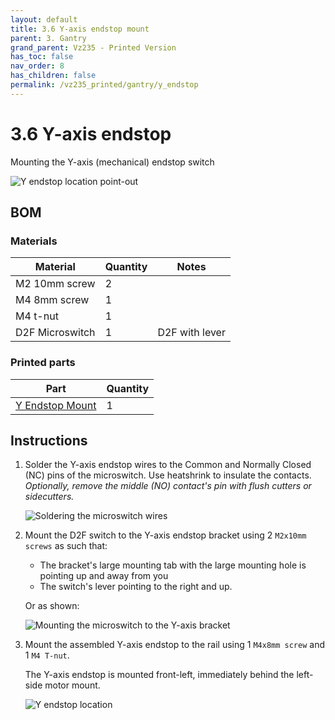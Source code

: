 ```yaml
---
layout: default
title: 3.6 Y-axis endstop mount
parent: 3. Gantry
grand_parent: Vz235 - Printed Version
has_toc: false
nav_order: 8
has_children: false
permalink: /vz235_printed/gantry/y_endstop
---
```


# 3.6 Y-axis endstop

Mounting the Y-axis (mechanical) endstop switch

![Y endstop location point-out](../../assets/images/manual/vz235_printed/gantry/excerpt_endstop_y.png)

## BOM

### Materials

| Material        | Quantity | Notes          |
| --------------- | -------- | -------------- |
| M2 10mm screw   | 2        |                |
| M4 8mm screw    | 1        |                |
| M4 t-nut        | 1        |                |
| D2F Microswitch | 1        | D2F with lever |

### Printed parts

| Part              | Quantity |
| ----------------- | -------- |
| [Y Endstop Mount] | 1        |

## Instructions

1. Solder the Y-axis endstop wires to the Common and Normally Closed (NC) pins of the microswitch. Use heatshrink to insulate the contacts.  
    *Optionally, remove the middle (NO) contact's pin with flush cutters or sidecutters.*

    ![Soldering the microswitch wires](../../assets/images/manual/vz235_printed/gantry/endstop_y_wiring.png)

2. Mount the D2F switch to the Y-axis endstop bracket using 2 `M2x10mm screws` as such that:

   * The bracket's large mounting tab with the large mounting hole is pointing up and away from you
   * The switch's lever pointing to the right and up.

    Or as shown:

    ![Mounting the microswitch to the Y-axis bracket](../../assets/images/manual/vz235_printed/gantry/endstop_y_screws.png)

3. Mount the assembled Y-axis endstop to the rail using 1 `M4x8mm screw` and 1 `M4 T-nut`.

    The Y-axis endstop is mounted front-left, immediately behind the left-side motor mount.

    ![Y endstop location](../../assets/images/manual/vz235_printed/gantry/endstop_y_location.png)

[Y Endstop Mount]: https://github.com/VzBoT3D/VzBoT-Vz235/blob/main/Assemblies%20%26%20STL/Gantry/Misc/Y%20switch%20mount.stl